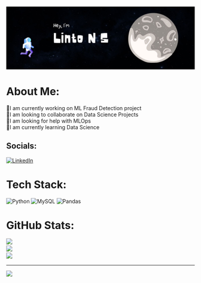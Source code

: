 ![image](https://raw.githubusercontent.com/lintosunny/lintosunny/main/Github%20Social%20Preview.jpg)


# About Me:
🦖I am currently working on ML Fraud Detection project<br>🐳I am looking to collaborate on Data Science Projects<br>🐧I am looking for help with MLOps<br>🐣I am currently learning Data Science


## Socials:
[![LinkedIn](https://img.shields.io/badge/LinkedIn-%230077B5.svg?logo=linkedin&logoColor=white)](https://linkedin.com/in/lintons) 

# Tech Stack:
![Python](https://img.shields.io/badge/python-3670A0?style=for-the-badge&logo=python&logoColor=ffdd54) ![MySQL](https://img.shields.io/badge/mysql-%2300000f.svg?style=for-the-badge&logo=mysql&logoColor=white) ![Pandas](https://img.shields.io/badge/pandas-%23150458.svg?style=for-the-badge&logo=pandas&logoColor=white)
# GitHub Stats:
![](https://github-readme-stats.vercel.app/api?username=lintosunny&theme=swift&hide_border=true&include_all_commits=false&count_private=false)<br/>
![](https://github-readme-streak-stats.herokuapp.com/?user=lintosunny&theme=swift&hide_border=true)<br/>
![](https://github-readme-stats.vercel.app/api/top-langs/?username=lintosunny&theme=swift&hide_border=true&include_all_commits=false&count_private=false&layout=compact)

---
[![](https://visitcount.itsvg.in/api?id=lintosunny&icon=0&color=0)](https://visitcount.itsvg.in)

<!-- Proudly created with GPRM ( https://gprm.itsvg.in ) -->
